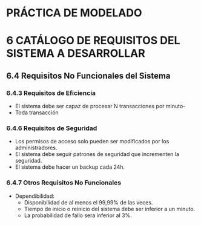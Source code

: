 # PRÁCTICA DE MODELADO
# 6 CATÁLOGO DE REQUISITOS DEL SISTEMA A DESARROLLAR

## 6.4 Requisitos No Funcionales del Sistema

### 6.4.3 Requisitos de Eficiencia

- El sistema debe ser capaz de procesar N transacciones por minuto-
- Toda transacción 

### 6.4.6 Requisitos de Seguridad
- Los permisos de acceso solo pueden ser modificados por los administradores.
- El sistema debe seguir patrones de seguridad que incrementen la seguridad.
- El sistema debe hacer un backup cada 24h.

### 6.4.7 Otros Requisitos No Funcionales
- Dependibilidad:
  - Disponibilidad de al menos el 99,99% de las veces.
  - Tiempo de inicio o reinicio del sistema debe ser inferior a un minuto.
  - La probabilidad de fallo sera inferior al 3%.
